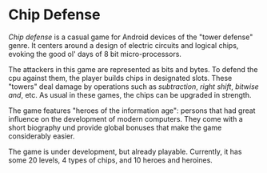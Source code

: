 # Chip Defense

*Chip defense* is a casual game for Android devices of the "tower defense" genre. It centers around a design of electric circuits and logical chips,
evoking the good ol' days of 8 bit micro-processors.

The attackers in this game are represented as bits and bytes. To defend the cpu against them, the player builds chips in designated slots. 
These "towers" deal damage by operations such as _subtraction_, _right shift_, _bitwise and_, etc. As usual in these games, the chips can be upgraded in strength.

The game features "heroes of the information age": persons that had great influence
on the development of modern computers. They come with a short biography und provide global bonuses that make the game considerably easier.  

The game is under development, but already playable. Currently, it has some 20 levels, 4 types of chips, and 10 heroes and heroines.



